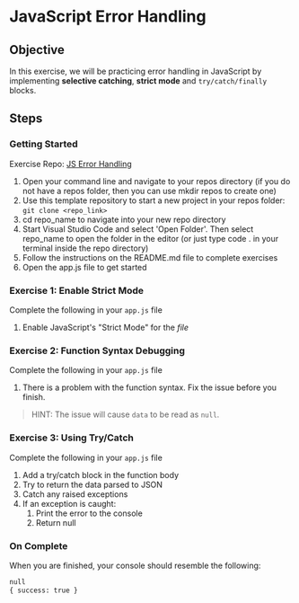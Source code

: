 # JavaScript Error Handling

## Objective

In this exercise, we will be practicing error handling in JavaScript by implementing **selective catching**, **strict mode** and `try/catch/finally` blocks.

## Steps

### Getting Started

Exercise Repo: [JS Error Handling](https://github.com/Bryantellius/JavaScript_Error_Handling)

1. Open your command line and navigate to your repos directory (if you do not have a repos folder, then you can use mkdir repos to create one)
2. Use this template repository to start a new project in your repos folder: `git clone <repo_link>`
3. cd repo_name to navigate into your new repo directory
4. Start Visual Studio Code and select 'Open Folder'. Then select repo_name to open the folder in the editor (or just type code . in your terminal inside the repo directory)
5. Follow the instructions on the README.md file to complete exercises
6. Open the app.js file to get started

### Exercise 1: Enable Strict Mode

Complete the following in your `app.js` file

1. Enable JavaScript's "Strict Mode" for the _file_

### Exercise 2: Function Syntax Debugging

Complete the following in your `app.js` file

1. There is a problem with the function syntax. Fix the issue before you finish.

> HINT: The issue will cause `data` to be read as `null`.

### Exercise 3: Using Try/Catch

Complete the following in your `app.js` file

1. Add a try/catch block in the function body
2. Try to return the data parsed to JSON
3. Catch any raised exceptions
4. If an exception is caught:
   1. Print the error to the console
   2. Return null

### On Complete

When you are finished, your console should resemble the following:

```txt
null
{ success: true }
```
